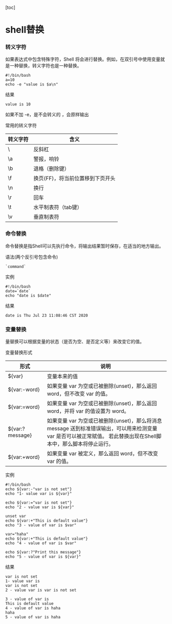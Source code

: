 [toc]

# shell替换

### 转义字符

如果表达式中包含特殊字符，Shell 将会进行替换。例如，在双引号中使用变量就是一种替换，转义字符也是一种替换。

```shell
#!/bin/bash
a=10
echo -e "value is $a\n"
```

结果

```shell
value is 10

```

如果不加 -e，是不会转义的 ，会原样输出

常用的转义字符

| 转义字符 | 含义                             |
| -------- | -------------------------------- |
| \\       | 反斜杠                           |
| \a       | 警报，响铃                       |
| \b       | 退格（删除键）                   |
| \f       | 换页(FF)，将当前位置移到下页开头 |
| \n       | 换行                             |
| \r       | 回车                             |
| \t       | 水平制表符（tab键）              |
| \v       | 垂直制表符                       |

### 命令替换

命令替换是指Shell可以先执行命令，将输出结果暂时保存，在适当的地方输出。

语法(两个反引号包含命令)

```shell
`command`
```

实例

```shell
#!/bin/bash
date=`date`
echo "date is $date"
```

结果

```shell
date is Thu Jul 23 11:08:46 CST 2020
```

### 变量替换

量替换可以根据变量的状态（是否为空、是否定义等）来改变它的值。

变量替换形式

| 形式            | 说明                                                         |
| --------------- | ------------------------------------------------------------ |
| ${var}          | 变量本来的值                                                 |
| ${var:-word}    | 如果变量 var 为空或已被删除(unset)，那么返回 word，但不改变 var 的值。 |
| ${var:=word}    | 如果变量 var 为空或已被删除(unset)，那么返回 word，并将 var 的值设置为 word。 |
| ${var:?message} | 如果变量 var 为空或已被删除(unset)，那么将消息 message 送到标准错误输出，可以用来检测变量 var 是否可以被正常赋值。 若此替换出现在Shell脚本中，那么脚本将停止运行。 |
| ${var:+word}    | 如果变量 var 被定义，那么返回 word，但不改变 var 的值。      |

实例

```shell
#!/bin/bash
echo ${var:-"var is not set"}
echo "1- value var is ${var}"

echo ${var:="var is not set"}
echo "2 - value var is ${var}"

unset var
echo ${var:+"This is default value"}
echo "3 - value of var is $var"

var="haha"
echo ${var:+"This is default value"}
echo "4 - value of var is $var"

echo ${var:?"Print this message"}
echo "5 - value of var is ${var}"
```

结果

```shell
var is not set
1- value var is 
var is not set
2 - value var is var is not set

3 - value of var is 
This is default value
4 - value of var is haha
haha
5 - value of var is haha
```

